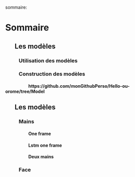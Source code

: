 

sommaire:
<h1>Sommaire</h1>

<h2>
        &nbsp;&nbsp;&nbsp;&nbsp;&nbsp;
        Les modèles 
</h2>
        
<h3>
        &nbsp;&nbsp;&nbsp;&nbsp;&nbsp;&nbsp;&nbsp;&nbsp;&nbsp;&nbsp;
        Utilisation des modèles
</h3>
        
<h3>
        &nbsp;&nbsp;&nbsp;&nbsp;&nbsp;&nbsp;&nbsp;&nbsp;&nbsp;&nbsp;
        Construction des modèles
</h3>
            
<h4>
        &nbsp;&nbsp;&nbsp;&nbsp;&nbsp;&nbsp;&nbsp;&nbsp;&nbsp;&nbsp;
        &nbsp;&nbsp;&nbsp;&nbsp;&nbsp;&nbsp;&nbsp;&nbsp;&nbsp;&nbsp;
        https://github.com/monGithubPerso/Hello-ou-orome/tree/Model 
</h4>

<h2>    
        &nbsp;&nbsp;&nbsp;&nbsp;&nbsp;
        Les modèles 
</h2>

<h3>       
        &nbsp;&nbsp;&nbsp;&nbsp;&nbsp;&nbsp;&nbsp;&nbsp;&nbsp;&nbsp;
        Mains 
</h3>
        
<h4>            
        &nbsp;&nbsp;&nbsp;&nbsp;&nbsp;&nbsp;&nbsp;&nbsp;&nbsp;&nbsp;
        &nbsp;&nbsp;&nbsp;&nbsp;&nbsp;&nbsp;&nbsp;&nbsp;&nbsp;&nbsp;
        One frame
</h4>
            
<h4>            
        &nbsp;&nbsp;&nbsp;&nbsp;&nbsp;&nbsp;&nbsp;&nbsp;&nbsp;&nbsp;
        &nbsp;&nbsp;&nbsp;&nbsp;&nbsp;&nbsp;&nbsp;&nbsp;&nbsp;&nbsp;
        Lstm one frame
</h4>
        
<h4>
        &nbsp;&nbsp;&nbsp;&nbsp;&nbsp;&nbsp;&nbsp;&nbsp;&nbsp;&nbsp;
        &nbsp;&nbsp;&nbsp;&nbsp;&nbsp;&nbsp;&nbsp;&nbsp;&nbsp;&nbsp;
        Deux mains
</h4>
            
<h3>     
        &nbsp;&nbsp;&nbsp;&nbsp;&nbsp;&nbsp;&nbsp;&nbsp;&nbsp;&nbsp;
        Face 
</h3>
  
  
  
  
  
  
  
   
  



